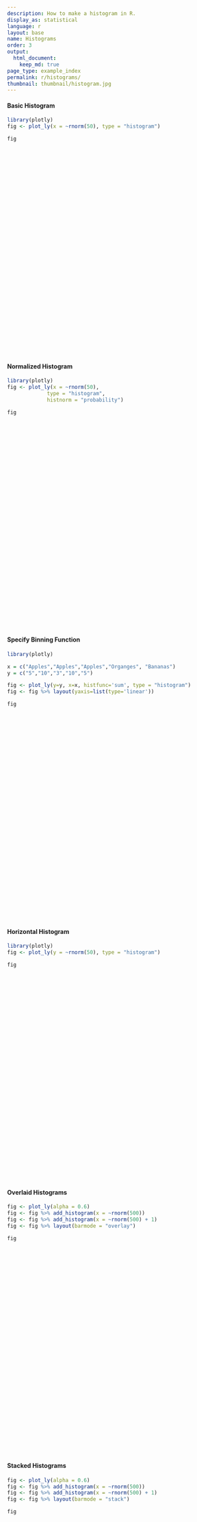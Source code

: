 ```yaml
---
description: How to make a histogram in R.
display_as: statistical
language: r
layout: base
name: Histograms
order: 3
output:
  html_document:
    keep_md: true
page_type: example_index
permalink: r/histograms/
thumbnail: thumbnail/histogram.jpg
---
```



#### Basic Histogram


```r
library(plotly)
fig <- plot_ly(x = ~rnorm(50), type = "histogram")

fig
```

<div id="htmlwidget-79b032a8c33391d3340b" style="width:672px;height:480px;" class="plotly html-widget"></div>
<script type="application/json" data-for="htmlwidget-79b032a8c33391d3340b">{"x":{"visdat":{"183bb00a3b":["function () ","plotlyVisDat"]},"cur_data":"183bb00a3b","attrs":{"183bb00a3b":{"x":{},"alpha_stroke":1,"sizes":[10,100],"spans":[1,20],"type":"histogram"}},"layout":{"margin":{"b":40,"l":60,"t":25,"r":10},"xaxis":{"domain":[0,1],"automargin":true,"title":"rnorm(50)"},"yaxis":{"domain":[0,1],"automargin":true},"hovermode":"closest","showlegend":false},"source":"A","config":{"modeBarButtonsToAdd":["hoverclosest","hovercompare"],"showSendToCloud":false},"data":[{"x":[-0.17231345498211,0.378035685090238,-1.70033040458075,0.0760443117515936,-0.185711609630547,1.47387661990683,0.880750345958811,-0.357684378285704,2.3589548288402,0.180172549267672,1.23839548931021,0.388915140222341,0.957988696547386,-0.565061720877228,1.5224612026466,-0.688975658630869,0.948604786447032,1.6998886213306,0.571467757010293,0.406152285733447,-0.632189157989443,1.04581521818432,1.13616844950309,0.43301874262067,0.166310490529378,-0.683920830331845,-0.393806291804673,0.026415637138586,0.429471172767651,0.16656084979013,-1.2227180285105,0.792505443094093,-1.5666886721902,1.06666324532811,0.705728740249425,-2.96732759216883,-1.01548873455091,-0.39127142681392,-0.858260998875426,0.188889978367584,0.120679725017503,0.194497983784238,0.800921074061935,-1.01906827284472,-0.909012316742134,-0.703476654917784,1.35076763341098,-1.03198291025376,1.45891847919159,-0.388080739273504],"type":"histogram","marker":{"color":"rgba(31,119,180,1)","line":{"color":"rgba(31,119,180,1)"}},"error_y":{"color":"rgba(31,119,180,1)"},"error_x":{"color":"rgba(31,119,180,1)"},"xaxis":"x","yaxis":"y","frame":null}],"highlight":{"on":"plotly_click","persistent":false,"dynamic":false,"selectize":false,"opacityDim":0.2,"selected":{"opacity":1},"debounce":0},"shinyEvents":["plotly_hover","plotly_click","plotly_selected","plotly_relayout","plotly_brushed","plotly_brushing","plotly_clickannotation","plotly_doubleclick","plotly_deselect","plotly_afterplot","plotly_sunburstclick"],"base_url":"https://plot.ly"},"evals":[],"jsHooks":[]}</script>

#### Normalized Histogram


```r
library(plotly)
fig <- plot_ly(x = ~rnorm(50),
             type = "histogram",
             histnorm = "probability")

fig
```

<div id="htmlwidget-3915f4365dc1c27c54fd" style="width:672px;height:480px;" class="plotly html-widget"></div>
<script type="application/json" data-for="htmlwidget-3915f4365dc1c27c54fd">{"x":{"visdat":{"183b5d15f8f2":["function () ","plotlyVisDat"]},"cur_data":"183b5d15f8f2","attrs":{"183b5d15f8f2":{"x":{},"histnorm":"probability","alpha_stroke":1,"sizes":[10,100],"spans":[1,20],"type":"histogram"}},"layout":{"margin":{"b":40,"l":60,"t":25,"r":10},"xaxis":{"domain":[0,1],"automargin":true,"title":"rnorm(50)"},"yaxis":{"domain":[0,1],"automargin":true},"hovermode":"closest","showlegend":false},"source":"A","config":{"modeBarButtonsToAdd":["hoverclosest","hovercompare"],"showSendToCloud":false},"data":[{"x":[0.320565427881523,-0.578512462344564,0.913292855904488,-0.764668100692375,0.327598000170966,1.14786826201152,-0.719298382559724,1.34286279802416,-1.33732575596327,0.196461578237202,-0.916612686583262,0.251258939820457,2.21804077459597,1.38885849807083,-1.51334627496463,1.02466845676067,-1.40200221667266,0.463349510677744,0.489233474544651,0.266497047777039,-0.617210713914785,1.03683442406394,-0.846531214315844,0.215666888444982,-0.496545242917175,-0.901203373872784,-2.5723102600871,-0.439269741023717,-1.25924663069139,1.96907645136768,-0.994902841718799,0.591803591861965,-0.516421799042335,-0.89173268867529,0.569855874411914,-1.68987296190679,0.306568051022008,0.537510413372356,-1.53668550874827,0.0472411491803376,-0.494068022897095,0.391139271695834,-1.2678351974707,1.31550534790723,-0.149677192079334,-0.0124023493300347,0.767769135579968,-0.786255343829794,-0.949998863757044,-0.288421087077042],"histnorm":"probability","type":"histogram","marker":{"color":"rgba(31,119,180,1)","line":{"color":"rgba(31,119,180,1)"}},"error_y":{"color":"rgba(31,119,180,1)"},"error_x":{"color":"rgba(31,119,180,1)"},"xaxis":"x","yaxis":"y","frame":null}],"highlight":{"on":"plotly_click","persistent":false,"dynamic":false,"selectize":false,"opacityDim":0.2,"selected":{"opacity":1},"debounce":0},"shinyEvents":["plotly_hover","plotly_click","plotly_selected","plotly_relayout","plotly_brushed","plotly_brushing","plotly_clickannotation","plotly_doubleclick","plotly_deselect","plotly_afterplot","plotly_sunburstclick"],"base_url":"https://plot.ly"},"evals":[],"jsHooks":[]}</script>

#### Specify Binning Function


```r
library(plotly)

x = c("Apples","Apples","Apples","Organges", "Bananas")
y = c("5","10","3","10","5")

fig <- plot_ly(y=y, x=x, histfunc='sum', type = "histogram")
fig <- fig %>% layout(yaxis=list(type='linear'))

fig
```

<div id="htmlwidget-e8ec035465aa1b385269" style="width:672px;height:480px;" class="plotly html-widget"></div>
<script type="application/json" data-for="htmlwidget-e8ec035465aa1b385269">{"x":{"visdat":{"183b1ba0a36e":["function () ","plotlyVisDat"]},"cur_data":"183b1ba0a36e","attrs":{"183b1ba0a36e":{"y":["5","10","3","10","5"],"x":["Apples","Apples","Apples","Organges","Bananas"],"histfunc":"sum","alpha_stroke":1,"sizes":[10,100],"spans":[1,20],"type":"histogram"}},"layout":{"margin":{"b":40,"l":60,"t":25,"r":10},"yaxis":{"domain":[0,1],"automargin":true,"type":"linear","title":[],"categoryorder":"array","categoryarray":["10","3","5"]},"xaxis":{"domain":[0,1],"automargin":true,"title":[],"type":"category","categoryorder":"array","categoryarray":["Apples","Bananas","Organges"]},"hovermode":"closest","showlegend":false},"source":"A","config":{"modeBarButtonsToAdd":["hoverclosest","hovercompare"],"showSendToCloud":false},"data":[{"y":["5","10","3","10","5"],"x":["Apples","Apples","Apples","Organges","Bananas"],"histfunc":"sum","type":"histogram","marker":{"color":"rgba(31,119,180,1)","line":{"color":"rgba(31,119,180,1)"}},"error_y":{"color":"rgba(31,119,180,1)"},"error_x":{"color":"rgba(31,119,180,1)"},"xaxis":"x","yaxis":"y","frame":null}],"highlight":{"on":"plotly_click","persistent":false,"dynamic":false,"selectize":false,"opacityDim":0.2,"selected":{"opacity":1},"debounce":0},"shinyEvents":["plotly_hover","plotly_click","plotly_selected","plotly_relayout","plotly_brushed","plotly_brushing","plotly_clickannotation","plotly_doubleclick","plotly_deselect","plotly_afterplot","plotly_sunburstclick"],"base_url":"https://plot.ly"},"evals":[],"jsHooks":[]}</script>

#### Horizontal Histogram


```r
library(plotly)
fig <- plot_ly(y = ~rnorm(50), type = "histogram")

fig
```

<div id="htmlwidget-318d10786545ad6a8a71" style="width:672px;height:480px;" class="plotly html-widget"></div>
<script type="application/json" data-for="htmlwidget-318d10786545ad6a8a71">{"x":{"visdat":{"183b1c0354ee":["function () ","plotlyVisDat"]},"cur_data":"183b1c0354ee","attrs":{"183b1c0354ee":{"y":{},"alpha_stroke":1,"sizes":[10,100],"spans":[1,20],"type":"histogram"}},"layout":{"margin":{"b":40,"l":60,"t":25,"r":10},"yaxis":{"domain":[0,1],"automargin":true,"title":"rnorm(50)"},"xaxis":{"domain":[0,1],"automargin":true},"hovermode":"closest","showlegend":false},"source":"A","config":{"modeBarButtonsToAdd":["hoverclosest","hovercompare"],"showSendToCloud":false},"data":[{"y":[-1.25802474755797,1.19083523690993,-0.702511052138098,0.580600680771267,2.1359367118616,-1.03142746421646,-1.09995258151589,-0.525883222654971,1.80815624674748,-0.0603208100895237,0.422217303854744,0.210421854908123,2.88688841867938,-0.984168372264051,2.93426359097695,0.00809139845196325,-1.19774274884529,0.707038515152394,1.39092602942743,0.0769237278587196,-2.39330630936387,1.58226168837035,-0.396752849244812,0.857917102963279,-1.20488800907096,1.02837142532775,-0.416690972767985,1.26882316016248,-1.37525844382046,1.81300766276732,-0.33411343228853,-2.20014111270619,0.0194236640692215,-0.0432668299192222,-0.789311040926226,-0.380955373132674,0.849310069343753,-1.12748595184708,0.283430799188768,-0.607726756744881,-0.621555872839679,1.9351226842688,-1.17867211135177,-0.02995381390745,1.15534796388782,-0.957150216333906,-0.0576590588647094,-0.975773337494257,-1.71765663259828,-0.901292555522962],"type":"histogram","orientation":"h","marker":{"color":"rgba(31,119,180,1)","line":{"color":"rgba(31,119,180,1)"}},"error_y":{"color":"rgba(31,119,180,1)"},"error_x":{"color":"rgba(31,119,180,1)"},"xaxis":"x","yaxis":"y","frame":null}],"highlight":{"on":"plotly_click","persistent":false,"dynamic":false,"selectize":false,"opacityDim":0.2,"selected":{"opacity":1},"debounce":0},"shinyEvents":["plotly_hover","plotly_click","plotly_selected","plotly_relayout","plotly_brushed","plotly_brushing","plotly_clickannotation","plotly_doubleclick","plotly_deselect","plotly_afterplot","plotly_sunburstclick"],"base_url":"https://plot.ly"},"evals":[],"jsHooks":[]}</script>

#### Overlaid Histograms


```r
fig <- plot_ly(alpha = 0.6)
fig <- fig %>% add_histogram(x = ~rnorm(500))
fig <- fig %>% add_histogram(x = ~rnorm(500) + 1)
fig <- fig %>% layout(barmode = "overlay")

fig
```

<div id="htmlwidget-280b31f57cc9d0fb7327" style="width:672px;height:480px;" class="plotly html-widget"></div>
<script type="application/json" data-for="htmlwidget-280b31f57cc9d0fb7327">{"x":{"visdat":{"183b6d07c904":["function () ","plotlyVisDat"]},"cur_data":"183b6d07c904","attrs":{"183b6d07c904":{"alpha":0.6,"alpha_stroke":1,"sizes":[10,100],"spans":[1,20],"x":{},"type":"histogram","inherit":true},"183b6d07c904.1":{"alpha":0.6,"alpha_stroke":1,"sizes":[10,100],"spans":[1,20],"x":{},"type":"histogram","inherit":true}},"layout":{"margin":{"b":40,"l":60,"t":25,"r":10},"barmode":"overlay","xaxis":{"domain":[0,1],"automargin":true,"title":"rnorm(500)"},"yaxis":{"domain":[0,1],"automargin":true},"hovermode":"closest","showlegend":true},"source":"A","config":{"modeBarButtonsToAdd":["hoverclosest","hovercompare"],"showSendToCloud":false},"data":[{"x":[0.283707861595717,0.286539244306694,-0.899937429400192,-1.47964648957337,-1.21985666668554,0.790340789805082,-0.666021083152402,0.983665291664831,0.768747986950914,-0.562780072719423,0.176634921447311,-0.578316719363315,0.903112375108461,-0.902206447041962,-0.533802975495354,0.306784032846551,-0.271150730091747,-1.30544298047685,-1.24311209664865,-0.313286644228877,0.283641692385214,0.525049351994089,-0.223269356170694,1.52458740387663,0.962580295605635,-1.7936064443069,0.747382518993807,-1.73017597962268,-0.256727819978935,-1.38575540921677,-0.2599336183965,0.61856039700585,1.92560154453209,0.590987751007001,-0.0540578099898607,-1.76682793118606,0.977398789131038,0.802128735639641,-0.639092169506436,1.80016736869647,-0.957011886495375,0.0525872932952751,-3.06589747562995,-0.533887563099974,0.255873180398973,0.270687868923459,-0.416978790925431,-0.0578189886947607,0.629906672916858,-0.74409865666134,1.24772922215239,-1.8773704710537,1.24856738366398,0.130231052041105,0.143974170750922,-1.50489200500174,-0.419173631425541,-0.803101450067624,0.855773271274368,0.195557495197263,-0.718803139649422,1.02386884266595,0.450237871280383,-2.06469877404107,-0.380565326339418,1.22008361136335,-0.803936830940634,-0.762407688657951,1.3576715490339,0.0893730460453573,-0.19198011337322,0.155533388340304,-1.38622882930836,0.0167301073748497,-0.649887349358745,-0.431274733538475,-1.26491067949892,0.926656617943519,0.985463243707397,-0.815560709234045,1.26022157329302,-0.765504278548746,1.43823317565407,1.636497320286,0.686908762959229,-0.308357661680329,-2.73334250797603,0.97532366176509,1.57131784484169,0.287555691526599,-0.454997108193623,-0.9490399477806,-0.832748732198683,0.77857410958914,0.876469886057424,-0.98366370743951,1.21176739206844,0.807462983421259,0.314887173392168,-1.64256346243,1.99663385195251,2.62250166764223,-0.850811465240853,0.967478528133159,0.786644926974935,0.0479137015174291,-0.448908777944377,-1.56578310981074,0.110199129762692,-1.2983630666127,0.538083496502055,-0.717154133870323,1.39690533889589,-1.15435423395056,-1.25218349253447,0.0389367091186935,-1.42532740358627,-1.16159662709657,0.654110228934342,-1.14440384180037,0.897337882780998,-1.71304506047291,0.411077537225815,0.149690859344018,0.392206514741574,1.44022544512399,1.10266928985816,-0.423082437975754,0.391265996743064,-1.22042406640484,-1.93555305769857,-1.32491427963888,-2.02240651097033,0.500061266986948,0.457198172800696,-1.01110371791927,-0.744619764146406,0.171136073292744,-0.585546649262409,-0.470255503882553,0.191354576614643,-0.946155336849986,1.05770092573093,2.10518277344789,-1.31675344997666,0.442830855052769,1.11632477139431,0.531500480125505,0.716686953357375,-0.413497693746002,2.05481580987346,1.24187692524792,-0.406879826990116,1.52370450927111,0.361061056795589,-0.384013013645826,1.35424295080372,-0.174854237771163,-0.33951280763456,-0.174307024288489,-0.518473689654219,-0.380541977508845,0.844091868876313,-0.45436507057116,-0.463539176376461,-0.521209619191419,-1.2647614224262,-1.33996213336743,0.415490005249943,-0.199859561560651,0.484926161534168,-1.9930785461197,0.332028255091482,-1.63065118528236,-0.138164206229803,1.23032774938936,-0.979465955655203,-0.0302746768202155,-0.947414265304938,-0.401165302105429,1.04791301398466,-1.6256785483398,0.33607765001771,-1.05931748923971,-1.33760845681827,0.290337219149332,0.157832491421137,0.41380074868251,-0.26060148093725,0.100466737588059,-0.737667779783073,-0.921347265864744,1.26163140430371,-0.321813731743927,-0.166791097025926,-1.20686536995979,-0.325944329910283,-1.37056994056582,-0.918572411582307,-1.2576760745721,1.53025195914427,1.75393701164315,0.966717980674158,-0.377082754491214,1.33269776639843,-1.287588701002,-0.43831560057719,0.380442014990215,-0.514085377098598,0.273864485566446,-0.739766693197455,1.17443586959287,-1.67544432016441,0.516720871076794,0.845695915680266,0.157043954796813,0.985046757489494,0.0725086503867318,-0.311440533488497,-2.00299308607858,1.77851888670502,-0.948104077796763,0.302687139329398,-0.340760557883927,1.15538224370035,1.12549852379755,-1.75480806353265,-0.461845147296286,-0.294750515613346,-0.239670612786316,-0.439681162835735,1.24386458773378,-0.469954747786279,0.147340422851943,0.266122839022821,-0.346882744500163,-0.289466945045482,0.81093669739297,-0.00243774129674436,0.166806551299679,-0.514111531313956,-0.544906533640745,0.144647220649308,-1.2451228318671,0.0951668059312925,-0.553388682513238,-1.43379108449353,-0.234273334662542,-0.574505319202716,-1.03042489645578,-0.498035874666393,-0.113703920091718,1.19296848637688,0.676894090533157,1.9148408721215,0.506193766557486,-0.946568994419798,-0.5970112831238,1.01096369284057,-0.0874927160887668,0.105650604466185,-0.376334057290081,-0.180509910624819,1.80204691532604,-1.57752893206034,0.304919495703893,-0.201969695851793,1.68711052349749,-1.13627890051367,-1.21560955413979,0.106443451139691,1.89059596100934,0.559324919668417,0.734235773521113,2.30705046102786,0.346082237041757,0.0750573276378029,-0.434065519860037,0.278456939988606,0.962587287128093,-1.56224481168132,0.18187955522485,-1.46306843464103,-0.81666159036681,-0.530953613164712,-2.56980034888775,-0.703030089848376,-1.11197152838711,-0.131099328871614,-0.238841650734427,0.194723158017774,1.26894256693847,1.4429231177897,1.4957375908004,-0.137513194102507,0.0988469702783785,-0.566370926816166,0.630462329277725,0.45771873377415,0.364814891519373,-0.407981786155745,-1.15801212395307,-0.418457267519558,-0.943590597538094,1.14942607948453,0.129370278782964,-0.221337260045056,-0.410491252395254,-0.889911587355024,-0.202604449732661,-0.719454427473105,-0.757625418099482,1.52121026928635,-0.827413042599328,0.518677085821409,-0.00645349109870417,-0.902219434436939,0.340559953631847,-0.799468430504488,-0.876092136430463,-2.13701390601623,-1.04438692138796,0.629256902695017,0.250660248883332,0.476556488768459,-1.83018196883512,0.09827519997962,1.1360445655624,-0.200025741006649,1.02207228910739,0.00604208000575826,-0.790706834028338,0.613283979327227,-2.62943964485238,0.507955923466462,0.182932486978706,-1.48822775125744,-0.142636598668673,-0.931721105769587,1.63733351915281,0.172136142924571,0.1027045934112,1.17861193180844,-1.38791188739491,-0.666831275729883,-0.157773123232237,0.0521649430187301,-1.1793347428641,1.92790484654622,-1.20519828745096,0.50806505836594,0.265920907401366,-0.733767629831244,-1.34796403622098,0.960321950388287,-0.361435142211641,-0.0414730238867557,-0.251643872793455,2.23970120368776,0.220954058104111,-0.0961569843683448,1.14577240400015,1.70784018942696,-0.035185525554785,-0.0779890517603053,-0.260577986448723,-0.963679286156124,-0.444363028572053,0.572185172427532,0.0123274962010407,0.025927986722877,0.821163156126643,0.213681303550543,-0.394020282647491,-0.339261440820229,-0.475705445895795,1.11513149830002,0.470082109458189,0.310638115920406,-1.80209479833335,-1.51871367923952,-1.18069551045832,-0.470990844397005,0.0485137130067137,0.702253071383443,0.664580541771696,0.321274214523474,0.430512129784121,0.699179439773081,-1.36915794027927,-0.194152641007049,-0.505859202687266,-1.02008904339219,0.665086553862573,0.928086256089501,1.24548709260707,-0.197436891060989,1.37821280658296,1.83382027101332,-0.795275239657542,-1.2633111490012,0.575606021437365,1.11888053180264,-0.263319133088778,-0.296155149662482,-0.469049228962807,-0.363347393122501,-1.7307300857856,-0.223146409792838,0.345278924466923,-1.67100203035741,0.83806130156645,-0.800297242100401,0.339849836751638,2.12637589754516,-3.26918827304343,1.08063654989284,0.861420684951701,-0.434501598456801,-0.241397909476643,0.0923293773023417,0.154157999088763,-0.0534627523434107,0.503321483891936,0.748641025915587,-0.225890783297116,0.741857148372962,-0.135936344692679,-1.44808370336286,-0.665879083422977,-0.667316966802029,-0.151327701418481,0.210807992292666,-0.189819471623783,-0.103940826589266,-0.519688484187461,-0.880946309026296,-2.5919231301717,2.53942307693805,-0.972603937420208,-1.86340597860847,0.326557062723417,1.61731760771033,-1.81029068150338,-1.97374556996443,1.09853292101804,-0.935438426998135,1.03207362943473,0.757752781327362,-0.659274301507491,-1.10308966791843,-1.18836079126254,-0.875163824708336,-0.763437733268793,0.523096942996523,0.753104385473335,2.01941839629117,-0.668247967719492,-1.96834068903051,0.469003411562919,-1.41670170636912,0.415389030120655,-1.07630381490008,-0.845258410926184,0.449919118757166,1.47657684236907,-0.162441506778724,-0.470257953972681,1.0648988957064,1.70913328040651,-1.31725166880686,0.604423233500218,-1.3269419444817,0.0327006883885895,-2.80339661499105,0.910228633400358,0.187371305196583,0.321840349682803,-0.0386884912825419,-1.32416747429206,-1.1224410651632,-2.20489511635562,-0.337855448837533,1.00812242400924,-0.664824474503069,-0.977142427905848,-0.770649557093383,-0.858173416532765,0.0657866058608896,-0.0788395595971741,0.306526298744414,1.05521197833095,-0.212175659754856,-1.39311081023456,-0.750536852078517,0.236961329972353,1.31505683244447,-0.6286806094418,-1.03322218994394,0.401439470526945],"type":"histogram","marker":{"color":"rgba(31,119,180,0.6)","line":{"color":"rgba(31,119,180,1)"}},"error_y":{"color":"rgba(31,119,180,0.6)"},"error_x":{"color":"rgba(31,119,180,0.6)"},"xaxis":"x","yaxis":"y","frame":null},{"x":[0.634625137286102,0.707078626926493,0.779100954005288,0.935847665763665,0.980169155580333,-0.372297487390898,0.529442002464799,0.737473629829487,-0.553731316229441,0.370111975586414,2.47246185889072,0.942793447508794,0.232670490211134,0.90854994486334,1.22318275243563,1.95892176718468,0.327684249885895,0.727213420055546,-1.02000595551988,0.253840505293157,-0.888734822307485,0.822927833659302,1.04416374895378,1.56015907332634,-1.2159570407042,1.77984724740269,-0.377522109755461,0.041227501942964,1.03849586879197,1.53680947071588,0.341875353888236,0.529206009761731,0.338619636218789,2.69939580454984,1.77238576705795,2.34373031402404,2.11202370492847,3.19569790966425,1.79331728294502,1.19623501283121,0.399195053906256,1.15225784203068,-0.0358767579827808,1.47187295884773,-0.353993246775289,1.72906306872974,1.0914480677239,1.5477340583976,1.98561475822663,0.438540262541084,0.745262363422419,1.69438813188984,0.557058389736226,-1.97259797605582,2.89338369954005,2.85781155356069,0.944919801783809,-0.596714608731204,1.27714349088999,0.38059920049981,2.49859883420838,-0.35155653421517,2.84598314031835,-1.08976064171482,-0.713762255773094,-0.121638290794297,3.17144540978256,-0.423792298880237,2.05190722715644,1.2640830194351,1.76278271314601,-1.61113061320832,1.41992817259468,1.06444185991316,-0.351249569890562,1.09845036015863,1.43083075325822,0.851441136252705,0.22002250125424,-0.0139815469786395,0.563898837179474,-0.354854739280423,0.6906511679771,-0.393771958982501,0.123181708030433,0.954119908662313,0.388013130547025,1.2580752103021,-0.54112339413739,2.42339961389116,0.176374554235217,-0.491499384331361,1.24580943559251,0.913703325854908,2.10628184840087,2.09866478345701,0.215920315246933,1.620100123477,-0.140554960169797,0.602513423159633,-0.781843463543862,0.0839666519309464,2.144987842483,0.058703943870282,0.778382484939238,-2.07076859440067,0.755254031701664,0.136726731794904,0.464178279584158,0.23068736081259,0.780245680804637,-0.0864872482022443,0.685384695003902,1.78610724198804,0.654053262074831,0.841980431594187,1.03649289804752,0.395100161523434,1.13283738763291,0.799331757424522,0.587828293532271,0.670980358216836,1.17633428547998,-0.326670456688319,-0.0548414874714578,-0.682858699685151,0.424104742140812,0.22300672396774,-0.176560060454616,2.24979964746783,-0.368277279424562,1.18833429189526,0.925949605354645,2.75844782830695,1.04779269377396,1.4696617941795,0.511676656089725,1.64349117860652,1.93144817341846,0.371500562901797,-1.22838338977065,1.34582378955931,2.64551993907448,2.43279035428943,-0.221842557450329,0.86878129605069,1.73291605638502,-0.215734712065734,0.930609466907404,1.13806609018316,1.87883579667123,4.10945291698855,0.897259814716871,0.839660914035542,0.556197849489272,1.8765377899295,2.95848098251045,-0.0467595004535608,1.55564968293353,0.270919684727473,-0.142873932221122,-0.280995879521829,-0.878449517650943,1.55321282272665,2.02502688458298,3.56940979545427,2.58558445102209,0.920247606072942,2.58433797263066,0.938862674841729,1.86253148996167,1.02097432469565,1.18952889059,2.30588722426465,1.01649732582653,2.5060936546318,1.1657881328136,1.36174269935843,0.863294223706563,1.74675230371252,0.252121705884507,2.02692357710474,1.0673054731026,1.77602905540135,0.585820204177179,1.10606445035277,1.91911148586281,0.837456549088756,1.34550474045731,1.53265887547455,1.42189334189748,1.5193149786382,1.13731078693044,1.12919344562077,1.70769276492587,1.32248466369627,0.700701010839452,0.856264702566452,1.41878096851615,2.63679889996626,1.90137846870928,1.06893293988974,2.38495019786504,1.36777868220744,-0.152622346903795,1.56532046285905,2.87535217139884,-0.421264568094011,1.06576848600778,2.21312473209646,1.74739203041671,0.757245926285275,-0.000935739663998625,1.39427969143508,0.906836426087437,2.12841930212037,2.40151301601229,-0.119670684988902,1.85183744125697,1.75476243342112,1.02809790375147,1.87195338656731,2.38889410240279,1.34841226029566,0.218276905783687,0.494044341770812,1.08296862685891,1.06786757451383,-0.491749728840436,0.889776619380198,0.0239250323336211,-0.547521067222571,2.37216004132473,1.1717720032959,0.132862949745147,1.20125242605478,1.29897582005222,0.231444196558469,2.43587016654824,1.15762322759407,0.904833008352429,-0.0946056758681271,0.583909103514474,-0.290612081884734,2.48888659056669,0.891790193109996,0.451945256365663,0.290258444582312,0.732880245449846,-0.170038373682886,1.75591906951333,1.10924879502729,1.43436951027859,1.40485909061245,1.24343009835916,0.780251013796709,0.0985267430482959,-0.606774626410199,3.35472699771626,0.192533799756282,1.06946140734269,0.0146836092966548,2.68168115037118,0.790427777500907,1.08435256350292,2.69442949470009,1.86646394645158,1.55760965789864,0.721847402291764,1.59607535492176,0.729745110522293,-1.44792898967194,1.05491651754731,-0.96168273174484,-1.37472305059599,0.366343198077315,-0.130438595784105,1.79503541173365,1.41192279220436,0.0658831380471224,0.788175177490053,0.476532083394223,2.10694645911123,1.28410849868776,1.06508736358607,2.76961752661214,1.38333101737393,1.58595632265948,-1.49610096046148,0.806714329883178,2.21672804661809,-0.0168080527746635,0.734423444992758,1.19355101168874,0.689396016903335,-0.0591566992653303,1.72251071810658,0.00977847140655641,0.778302069637401,4.81566619247544,2.1776898524186,1.71351360238225,2.02448204213549,1.57427699322161,2.059534821482,-0.440811775054602,1.43901872631155,-0.208760481487535,0.910426291213726,1.54503465976529,0.711667174250225,1.4717160771665,-0.133146062645998,0.315887790051363,0.786012271622105,2.0660861593065,-2.07796894139649,0.212508065476367,2.16517676089759,0.987411230421045,2.12797228666439,-0.154445116228089,0.716572162179851,2.3147389888384,3.33693210490907,1.79922614338353,0.721545796261031,0.849929146896111,0.884107015266773,0.558245302266672,1.39655717089428,0.752450433797566,1.50319735321805,-0.20888075315873,1.40671850657058,1.25127771133908,1.27340888633087,0.312911351548894,2.55309196516018,1.53912764037749,-0.116991250344824,0.504507151444017,1.81236890050235,0.423070908229155,-0.488500564157341,0.874759585119554,1.05841497863871,0.300376657601857,0.898837657888828,2.79168412415975,1.74754559290441,1.11303614898377,1.23878235971695,0.087464396694549,0.771302295672383,1.39514661094289,0.299241489005951,1.63635548038277,1.0488278676617,-1.28561174722228,0.143286599331683,0.961012616661215,2.65538170894673,1.77375354709113,0.684249190827171,-1.18407685876788,0.600244168750205,0.666887461189922,2.91074644605958,1.28717702031348,0.650047524339626,0.346471782217647,1.80876630769785,0.955519750599187,1.40439044385725,-0.346621549433854,1.34688142571971,1.88102541132138,0.143472413265573,-0.193469051385736,0.436110257206141,1.47675586692713,3.17412270173576,0.264279335061295,1.52564832763331,2.03012386467291,0.222090110927161,-1.03189326213955,-0.355633156054349,1.79299312253706,2.46956312638576,-0.96684130103442,-0.190017641733914,1.22876235066108,0.883511494161911,0.167607895679278,0.421518925645313,1.32821304034104,1.0255197819594,-0.466797518686372,2.32977636152576,1.22507392416982,1.29289031850004,1.84347803339296,1.47717638043531,-0.645662621979544,1.55105213761756,1.80370977821931,0.0840681206942763,2.15055001893427,1.8831004166956,-0.056760611140426,2.09009231637367,1.25855199724988,3.22701653918988,2.4347182325044,1.44270732959078,0.881658301358029,0.0671586444116518,1.93573738854686,0.647253488561816,-0.209254406977426,2.04464072506669,-0.88251166597256,2.28554874531161,-1.03834202137121,1.49307897086285,1.52202701500502,1.32424566850624,0.225603588981795,0.379226602386333,-0.0491584946129053,0.349713241795456,1.55737336379798,0.224708767547305,0.771230432704937,0.822379161595134,1.21319453714272,1.19854366590588,1.21365626164165,1.44063365377644,0.867433495318209,1.4791777559257,-0.124786898673861,2.25017963178378,-1.08140840012266,0.691345708960841,-0.145503455644641,-0.0508035585036242,1.00489297809522,0.674862478891895,-0.0773256461691847,2.07230397101749,0.116951104625355,0.514965556134194,1.15664490686428,1.46109324580908,0.695290173207546,0.114740858588703,1.02330303659942,0.457550556672209,2.60383840378068,2.99969378399595,0.247853530499794,0.493154282429939,1.57248355969033,0.882294742179656,-0.867265692187483,2.48215163240166,-0.0308217504415926,2.14517756689153,2.65195391761712,2.19380266951005,1.49780898063434,-0.853127947800973,-0.220872462664566,0.601648136626965,2.8776052161528,1.92200620534363,0.603948277227238,1.58638713422807,2.05417720364333,2.7176757594497,1.0615774248115,1.81130365967764,0.594394897895256,-0.999181462750163,-0.529299976613158,1.06650740900776,-0.429540182335703,-0.216494798040466,1.75626042221964,0.397295478255232,0.928148658448413,-0.290346258180737,1.57767384917978,0.374365030055573,-1.40189500995113,-0.73181824098286,1.56014960775325],"type":"histogram","marker":{"color":"rgba(255,127,14,0.6)","line":{"color":"rgba(255,127,14,1)"}},"error_y":{"color":"rgba(255,127,14,0.6)"},"error_x":{"color":"rgba(255,127,14,0.6)"},"xaxis":"x","yaxis":"y","frame":null}],"highlight":{"on":"plotly_click","persistent":false,"dynamic":false,"selectize":false,"opacityDim":0.2,"selected":{"opacity":1},"debounce":0},"shinyEvents":["plotly_hover","plotly_click","plotly_selected","plotly_relayout","plotly_brushed","plotly_brushing","plotly_clickannotation","plotly_doubleclick","plotly_deselect","plotly_afterplot","plotly_sunburstclick"],"base_url":"https://plot.ly"},"evals":[],"jsHooks":[]}</script>

#### Stacked Histograms


```r
fig <- plot_ly(alpha = 0.6)
fig <- fig %>% add_histogram(x = ~rnorm(500))
fig <- fig %>% add_histogram(x = ~rnorm(500) + 1)
fig <- fig %>% layout(barmode = "stack")

fig
```

<div id="htmlwidget-81b62a6ecbbae6d73dd3" style="width:672px;height:480px;" class="plotly html-widget"></div>
<script type="application/json" data-for="htmlwidget-81b62a6ecbbae6d73dd3">{"x":{"visdat":{"183b2a6bc4a":["function () ","plotlyVisDat"]},"cur_data":"183b2a6bc4a","attrs":{"183b2a6bc4a":{"alpha":0.6,"alpha_stroke":1,"sizes":[10,100],"spans":[1,20],"x":{},"type":"histogram","inherit":true},"183b2a6bc4a.1":{"alpha":0.6,"alpha_stroke":1,"sizes":[10,100],"spans":[1,20],"x":{},"type":"histogram","inherit":true}},"layout":{"margin":{"b":40,"l":60,"t":25,"r":10},"barmode":"stack","xaxis":{"domain":[0,1],"automargin":true,"title":"rnorm(500)"},"yaxis":{"domain":[0,1],"automargin":true},"hovermode":"closest","showlegend":true},"source":"A","config":{"modeBarButtonsToAdd":["hoverclosest","hovercompare"],"showSendToCloud":false},"data":[{"x":[2.38521524229314,-0.706651247775874,-1.24016597968938,1.63374566602662,0.579147844447856,0.305869163367829,-1.57180466295758,0.388981203511351,-0.436965057549957,-0.42292971800631,0.0531981859397617,0.674941494382123,-0.935481457099141,2.61803875889724,0.449874658067005,0.195133141733855,-0.247189537063312,-1.13733609756571,-0.312148723088329,1.14009447806453,0.088525596689757,0.0968737249839645,-0.897939587320654,0.223008154437411,1.23225733044223,1.31831702510094,-0.409136571363234,-0.340177785856398,0.500352946510911,1.19313306882443,-0.165875138946237,-1.57506242175277,-1.7371526214219,-0.227105976075283,-0.285400004435864,2.05236348211773,-1.10891188414151,0.200952838307707,-1.45479033394588,0.423408289782856,-0.469032974036029,-0.48366551664073,1.52370572182467,0.422085583721702,0.261043147993623,-0.37181565173487,1.14897088147213,0.678450204555049,-1.27916720174757,-0.806070057200018,-1.8051299026688,1.28037693915047,-0.400053261717886,-0.259503872454843,-0.0371958763298079,-1.47514226954498,-0.596884381406699,-2.18916582764654,0.130466884921436,1.29127680309483,-0.236977183939625,1.68271058241201,0.18633677055474,2.09330505419309,0.160542793438576,0.0287317977090321,1.05703704134841,-2.01352773188031,2.22155114659874,-1.18279632527691,-0.836963357222571,0.598732102851682,0.669096555610737,-0.881648948580002,-0.561074561019205,1.03136661342567,0.642794502666302,0.360121085869377,0.513134729075512,-0.972788446545734,0.740486226078252,0.157687925924821,-0.14230130017287,0.808330518549394,-0.331059587922491,-0.455276229803898,0.488667712559493,0.160777175717077,0.0777905723616364,0.700875974059235,-0.977959010000211,-1.85898179703903,-0.70417071766726,-0.896559419334684,-1.15157371466722,-1.31607109862616,2.52740145730993,-0.412809443465263,1.55692024591455,-0.441308449826553,-0.179080783103383,-0.775784162956392,-0.892964860096682,0.714009144843559,-1.7878740993198,1.0410310640033,0.5966661876031,-2.15366847187004,-0.183732998690997,-0.959979167116207,-0.9050052716815,-1.51311340211398,-0.491287235317444,1.70705074139616,-0.283605198135556,-0.262870294426361,0.799792454725071,1.8489925695551,-0.0541432495936773,0.0109720907385273,-3.19967185102002,-1.57420771720755,-0.974609600068825,-0.189457705222906,0.794955421111242,0.815972419729538,-0.91499917319199,0.785586517335215,-1.10103098473609,-0.40743739269144,0.591617860373483,-0.379913660134457,1.39872927606778,1.37070366907092,-1.44731793394919,1.72951361174789,1.61790304455565,-0.186059855762132,1.11138528160135,0.0579534632744403,-0.0767835320961116,-1.3006338336474,0.506252709850922,2.02857121257965,0.892853450653763,-0.418454958596212,-0.0476877037968193,-1.86624064732751,2.19927698465634,-0.188566584917221,-0.859005191810696,-1.0569400479384,-1.4411203498496,0.310394899974132,1.80064475178627,-1.96629725655172,0.504185089938475,0.246127823235381,-0.766525957377707,0.382111726135086,-0.00612183598556036,-0.466734739188475,-2.23217416640671,-0.246729911200381,1.68433411246163,-0.0376806399256026,-1.4489227139431,-0.507200010054512,1.95224113968159,-1.058781802256,-0.348986341533303,-0.0836267388940259,-0.617952880824344,0.657241146912683,-0.320522324812905,-0.0965194279579134,0.101034736663702,1.01508989075488,-0.130658394498519,-1.97973709256052,-0.475763082331057,-0.472698814680865,1.05657153383181,0.438413199571066,1.60326130607315,0.834775760271515,-0.0261473524470567,1.37742528374765,1.87463002159366,0.618576080528379,-1.65229178482441,0.732857384151049,1.28744421383317,1.19279499044922,-0.871970345218654,-1.09274781398234,-0.0263344738674768,1.71319277777645,1.21240756180904,-1.43723580745769,-0.522573694813021,-0.48601365618962,1.10777909490339,0.264750324819517,-1.48857014857114,0.20754041610702,0.199952040725787,-0.833813217701861,-0.473235185114895,0.711031905435272,0.119952068723095,0.24972518649397,-0.122904345101365,-0.374691443826883,-1.00396901936876,0.159051450845849,-1.13856019955901,-0.803960748211117,-0.709846708657185,-0.67265894947621,-0.826567867319936,-2.01917813613912,0.996892988404462,0.472124626282499,-0.0674024562510783,1.4889572765509,-1.13759410434516,-0.00482937456902067,-0.259226857244896,-0.676747734301739,0.995531583369418,0.294439142080919,0.32572820933734,1.20555882857308,0.616469796728781,-0.18401547402744,1.11982703982482,-0.441856811580305,0.570054449898255,-1.11986412247558,-1.20274046126973,-0.17495308510783,0.523436052437267,0.0368630310659709,-1.20384176811859,1.2922669618701,0.0122751478640056,0.396990282509776,-0.551194437749283,-0.429034955237874,-0.687450530032156,0.41847057882652,0.386393867592897,-0.934809926149495,-0.43337174713059,1.27425969541068,0.684016634473162,-0.0949909298024654,0.394783607994996,0.688353423751405,1.03614152553867,-0.464276841886675,1.68176530858837,-0.993290060141248,0.35972885963325,0.0884659454844511,0.415734036561959,1.01305896508217,0.718798298578984,-0.455950239586811,1.03188767592864,-0.319860158286303,0.736709214203048,-1.24472203694445,-0.715406014486325,-0.0462686133286959,0.719138806243072,-1.34436623952498,0.0996106247006284,-0.958083792242511,0.905121916911621,0.456082938851138,0.421905654307956,0.174964836754125,0.289077570123202,-0.84655314150916,-0.597661554730217,-0.350639044990083,0.246179262777772,-1.05660587843572,0.815674702809311,-0.126265401724636,0.444387701483569,-2.53813200168743,1.52611370022702,1.23457448240564,-0.18281144131899,-0.260842341556362,4.04314578658202,-0.629270360233826,0.722671976232084,0.768012527268675,-0.387529722178338,1.88246909088185,0.336425189130792,0.262940229681157,1.76328048643488,-0.174560877441159,-0.882795526502404,-0.269988641090293,1.97794577649447,0.180219291162367,0.662311481450313,-0.570224755084831,1.98376607664541,0.460816958184588,0.869026040185116,-0.616473286845414,0.0130472079910849,1.38869620899234,-1.40162288286756,1.21486693870795,-1.27449806630994,0.299819035250663,-0.918931303091564,-0.314571085244894,-0.487073139451285,1.54879765696133,-0.522351625381102,0.376840691830731,0.303197251715336,-0.884688282257766,0.0116412362149472,-0.529892759806832,0.118340525622515,-0.470196099844957,0.737878855818545,0.988018611524661,0.0335669346060746,0.760639951494907,0.575895185281805,-1.66737922435876,0.206596142403179,-0.864963310418136,-1.17193287780895,0.923843327451182,0.52666546373839,2.40329765508946,1.15712517280818,0.231056445177812,0.671977868204026,-0.33089683729302,-0.0949176225119497,-0.436038691181828,-0.911558029494431,-1.22196094799657,0.181444501112147,1.87843187660186,-0.886793485267996,-0.52609090622718,0.0630183887701312,1.40877257068278,-0.962635828114534,-0.155466604989874,-1.10655138775858,-1.41866102897961,1.20227403795155,-0.298859737848558,-0.00389703325576791,0.569890641059149,0.673913430335383,0.315099328349917,-0.482541836922474,-0.0708104689595605,-1.2415366204487,1.58059166310006,-0.722761195709115,-1.15428243897003,0.943476307038354,1.67448966966514,1.15543168355923,-0.397402188567022,1.46285294397115,0.10641025589962,0.903850681808872,0.823549421584314,-1.10791681474941,-0.786243986638822,0.327363629214245,-0.0225962167333968,0.123959691680651,0.0319652377234595,-0.255723746954324,-0.534105628092562,-0.207520713263489,1.39995566361577,2.58729687834656,-0.553322086035044,0.394171000096573,1.24226549548936,-0.20223564823768,-0.904869918562714,0.252755721568835,-0.0605049318736544,0.346495299894077,0.0158838549572464,0.101960696652828,-0.381226239216764,1.55526389727293,-1.15531585555721,-0.440988483904258,0.8696965456922,1.17934978992553,0.153951869940848,-0.65368226190168,-0.379598610826707,-0.696702197821586,-0.466894052693907,0.0659615456347641,0.0494783763265281,0.541848605716739,1.08479749160068,-1.28909441383573,-1.01597789220766,0.0772093651078107,0.848928479141171,-0.308498955392858,-0.477655979011591,1.46213677704421,1.46672045714986,1.38806147261959,-0.301778107337648,0.188151021378612,-0.17838441401481,0.946048235350483,-0.543007307423968,1.41272605009117,0.274424347423934,-0.556581008988165,0.109697538495135,0.812377902597864,0.981149540074829,0.181631865437615,0.0494569172627974,-1.27541617102606,0.254745950743744,1.14571638027447,0.22532800197248,-0.0228082831751612,-1.32860567066683,1.05429940766291,-0.200679543118819,-1.40461685499029,0.781801537291251,0.763320359757732,0.387913298503757,-2.20236525389646,1.32909587745813,-0.379256489817936,0.506979313981548,-0.83686820422555,-1.01653109537253,-0.909411933602484,-2.5281749112122,-1.19771210386685,-1.55242372900529,0.405583525070126,-1.59302314482407,0.584964926285233,-1.65009407170995,0.0460329884767394,-1.14938521103789,-1.99820847679818,-0.339756602451574,-0.908063259654959,1.57077453256457,-4.19714957473926,0.431806575665204,0.447413682065915,-0.528944291956113,2.03000913914384,0.588072154286314,0.934924862675427,-0.830931385177329,-1.42446150972487,1.2168108998935,-0.0622049129809117,-0.173356956044043,0.0155032233957393,-0.841925271964167,-1.12968021731298,-1.83589101552288,-1.93284526341001,-0.282909485420347,0.516973638651649,-1.79392053011943,1.32067268482279,-1.63608791797542,-0.166789728097219,0.696344784887389],"type":"histogram","marker":{"color":"rgba(31,119,180,0.6)","line":{"color":"rgba(31,119,180,1)"}},"error_y":{"color":"rgba(31,119,180,0.6)"},"error_x":{"color":"rgba(31,119,180,0.6)"},"xaxis":"x","yaxis":"y","frame":null},{"x":[0.640272019157072,-0.228895312130125,0.463017881629502,0.172873572817425,1.41604959637959,1.26107058102839,1.25687973221678,1.48856848936863,1.49512840131339,1.63126608553586,1.18008849722079,0.788570401387509,0.316959331201516,2.88035934288018,1.92134286907583,2.15181190382276,0.962543809805402,0.681597689212498,0.804617132216709,0.68470290823626,-0.247958708938411,1.77181872128617,-0.155079916221983,1.82152525314792,4.06009609676883,-0.209729952902729,3.28554288101195,0.761846797306872,0.100537999489063,2.10558697506423,0.662867749680562,0.974942167244993,-1.03956541528917,1.56351432169945,0.0956679226272504,2.62470455234536,0.817463262161766,-0.573244330579096,1.05487758075944,1.09992176574253,0.914332731570261,0.303916692957315,0.799828219764707,2.18726683462065,1.48547542307063,2.20829588340866,-0.191608585061606,1.57074523205438,0.803610821408442,0.546905812792685,-0.575618251582832,-0.573662881043109,0.521837510637441,2.25109798282604,1.45972402539554,0.610955529278291,2.95007104189026,0.61794154971629,0.813161712680605,0.555522646246391,0.410517875356596,0.14794641534347,1.03137249330787,-0.448575494508648,1.14635635605537,2.48618927029514,0.614073928512937,0.882700103973163,0.805328151820178,3.09249387177242,0.22157485845439,1.23526653135744,1.28066206738885,-0.708955413690868,3.64264114510234,1.86397949512101,0.84583923740982,0.479647821944815,-0.654131487203216,1.75084441048068,1.95290026997246,0.40300412823653,1.71779772624553,1.21257487941134,0.0625305330710002,1.04984527863864,0.0769603817910197,1.33293470855478,0.97046240938843,1.20929041395313,1.24096362514527,-0.490498216842163,-0.661833311304509,1.95535832275053,2.28627371182334,0.250189576052619,1.05047582040481,2.623575415173,1.45112641816887,1.07882138634918,1.51988740322547,-0.137951046826434,0.417117990124259,1.17973431096248,0.742539129818808,0.58967748498092,2.34862293525193,2.50571323951822,0.841374683133672,1.13898638822862,0.899480441017458,1.70409278222531,-0.356284582534597,-0.533050800565215,0.643320155385497,3.0266303419018,0.070825182373651,0.864371685265887,2.48580997036127,-0.944122265033733,1.43799341922607,1.98671822415887,1.75789460929776,0.289284548568859,0.928086535178215,1.98570272318704,0.69325770229146,0.0010210752810671,1.33110368262285,0.0929140926463826,0.121117557765039,1.01568127636908,1.90162682846017,-0.0290525283559213,0.065975811584563,1.23184828548481,0.250252415430257,0.618115126781774,1.87502164096747,-0.399307689229516,2.0515887834344,1.38027169792115,0.182862790768434,-0.440882282342228,1.833090213241,0.602391571145064,1.91693083144858,2.62412886695399,0.0607916493840431,-0.00120405465225604,0.450610626084811,1.70067912001712,0.181354811943878,1.01128027231007,1.44726579011999,1.32560632356198,0.320662829291073,-0.0252787212444461,-0.392765917539697,2.44405336643656,2.89219691835758,1.68486791700897,-1.51723058807,1.21166981880032,1.54443007709886,1.42106548570854,2.00280374020333,-0.376063756659006,0.100599275287879,-0.478340736030436,1.52257429587856,0.255066087553453,0.687507965619346,0.822954223982091,2.04274734795117,-0.526645353290475,2.8698453052702,3.26146312951377,1.27408579289197,-0.102245299946811,1.98684733409091,1.25609248284729,3.88965492618581,0.891982704614569,1.55275699948371,-0.0456786640312046,0.308772661112461,1.84964381306113,1.97133901868372,0.782881667984412,0.752145228133698,-0.229474934787133,0.943920156077671,-0.61817869503098,0.50753129870528,1.32927634870361,0.816041004358931,1.41858618118002,1.99662996079165,0.222681693406032,0.319422793294523,1.45355648956029,0.406883189679139,2.67649570405467,1.35734072037156,2.14579142158379,0.451034065139483,1.87902436500649,2.7601988009865,2.25424259832078,2.93710921988262,2.49854486207627,2.17347991380216,3.0911067613994,1.77658202648772,1.38430799348066,2.07761891077708,-0.518438099085272,0.820235841157448,1.55242081158228,-0.668740977593418,1.57858372357425,1.4042432195614,0.238648673624638,1.05182119977784,-0.0852980227600553,0.626206637487176,0.850887908736802,0.420605465640434,-0.079022293284519,1.08728986282855,-0.883199486053452,-0.845992152850409,1.80156424737808,1.904076644418,0.879259522857305,0.97178277465849,0.0897063638434309,0.180837897381198,1.0141286376889,-0.28678019643833,-0.0817332683180405,2.80804195519797,1.80043578973393,-0.44046363688048,0.735635633641596,2.61542127047528,-0.115509652704841,1.48939474472312,0.955816614603507,1.9356289428754,-0.100280350175627,-1.0034301994178,1.85599745211711,2.85682014125399,2.26814088332998,0.50759862202885,3.26257518526204,-0.280058875250229,1.29319303705377,2.47425251372906,0.558258953237083,0.979003440439887,0.0342403682403142,1.82368928231485,1.18998548749774,-0.408362125395586,1.1273672458404,-0.906144714253298,1.18277694907978,2.38055654831032,0.772147778692149,0.152622303017765,0.237944968049768,0.412140328361911,0.999421602132909,0.933487552707119,0.906324588779747,-0.782347043906792,0.634627726368668,-0.433461623749714,3.20808357303833,1.20934716640823,-1.3397147306358,0.581314270611603,1.2305421386819,2.05459652781928,1.31211890339949,0.62400825719434,-1.8432559286758,1.20042411287185,1.31083676419794,1.93608272016349,1.70078283017879,0.662621475407177,0.6619742199587,1.82412997201593,0.523549571034432,1.21562889242028,1.18704591301649,1.89096798354007,-1.11063952241904,1.5093754986446,2.13916272740113,2.73341128316135,0.261305369457599,2.93717542881244,0.947740435226655,0.478502442409633,1.76684142690304,1.64421924778323,0.296226131661535,1.47870916993469,0.517200065552577,-0.368149865138467,0.421567909440667,2.90519318328715,1.45659830648594,1.12778023085353,2.11573333257595,2.44916560347296,1.46483858398523,0.80090315964011,1.4013128994006,0.718689986084356,0.189505403775863,1.66286737451197,0.555496629404353,0.323237194010996,2.60299029279788,0.410646891234208,0.791945083465213,0.0706831812233942,1.73213120360138,1.09782974839642,-0.247926568645291,1.22280702190548,0.471135162970397,0.816128240121751,-0.372757458567338,0.547953361446644,-0.418172890162144,0.223585528786122,1.27124399002994,-0.324272251952311,-1.32406206024079,1.47668494983287,0.597890100462257,-0.626755487475692,1.7720350225239,3.98812374735035,0.368066466228953,1.85121222169378,1.4355209677404,1.90334777231836,1.66649779135659,1.21634550580196,0.566046757037945,-0.33423949014267,0.475515002313663,1.16207738129914,1.08637076245752,2.33250485628555,2.35732016571888,2.47555890909709,0.136640138641694,2.009405618846,0.492927540866401,0.915111626621287,0.288809749666869,-0.10019936512843,0.410099633790656,1.11263423040869,-1.30528136721086,0.242159419307735,0.977095244770392,3.23316190574297,1.6829578595639,2.86853146737968,-0.670322619933388,-1.00004748526474,0.0741661144040804,0.903581498449307,1.27868772158705,0.917692180577712,1.76208600360692,2.02107928519726,0.292771086404048,1.19791127583439,-0.200702605025277,0.00065072890547524,1.40928056839929,2.28903241563729,0.24448303836354,2.93779109573957,1.56470317007936,1.53845596578792,0.752087424356229,2.49183389141716,0.740056422778827,0.765709029373614,2.28980077600738,-0.0259786263824107,-0.0912106370501169,1.62468609631876,1.60979679468722,2.61294467475816,1.10324596634106,2.4426484587151,0.46523003698493,2.27962910186838,0.411668475611406,0.180233812753285,-0.499531306248746,0.00241490729348015,1.89671558438831,-0.113042643763084,1.21390393347237,1.45263395899963,3.49013403925095,1.94545659345123,1.43827812572974,1.48300329901919,0.875437668648948,1.07885936760141,0.499824544264162,-0.360925869102477,2.08837678460733,0.642658982961606,2.41908023282859,1.69611774205955,0.766124745712276,1.61081602466442,1.93758997432114,2.24062379603932,0.187443504965519,2.62428212650125,2.00425222917115,-0.321865038160878,1.90670484718979,-0.0178775550293209,-0.0976781107425835,0.667723777919703,0.486353675742568,0.368503527047185,0.898523882014731,1.86718957578138,0.628006463091264,-0.217010295726112,1.29878041591673,1.36551036063096,0.929923728470252,1.38372561436723,0.579167171615789,0.588964434936148,0.868505016161567,-0.668030445678629,0.243398617844497,0.166130616827554,2.88594019746665,1.77675061179504,0.031764683780126,1.62333279871262,1.69549832729538,0.474192077639903,1.47156471962636,0.311098324939373,0.356237679126909,-0.252094325806868,-0.850702453191287,0.511043801116684,0.95148432310994,0.993408457479935,1.31258204157532,1.61789170776664,0.277123908396017,0.526811330470943,0.180693351179235,0.280281919709073,0.297153630620318,-0.56252171888114,0.879513266984392,-0.26180114429258,1.09730219497598,0.35689652899284,1.76053837199494,0.276902028441231,1.4892863508631,2.25434949677374,1.20407706285345,0.587429035382077,1.40563696374175,0.0840015318960344,1.38021055789091,2.46454037195776,0.940346464635499,1.74436900574991,0.182043928463572,-0.21307281447562,-0.11166358602155],"type":"histogram","marker":{"color":"rgba(255,127,14,0.6)","line":{"color":"rgba(255,127,14,1)"}},"error_y":{"color":"rgba(255,127,14,0.6)"},"error_x":{"color":"rgba(255,127,14,0.6)"},"xaxis":"x","yaxis":"y","frame":null}],"highlight":{"on":"plotly_click","persistent":false,"dynamic":false,"selectize":false,"opacityDim":0.2,"selected":{"opacity":1},"debounce":0},"shinyEvents":["plotly_hover","plotly_click","plotly_selected","plotly_relayout","plotly_brushed","plotly_brushing","plotly_clickannotation","plotly_doubleclick","plotly_deselect","plotly_afterplot","plotly_sunburstclick"],"base_url":"https://plot.ly"},"evals":[],"jsHooks":[]}</script>

#### Cumulative Histogram


```r
library(plotly)
fig <- plot_ly(x = ~rnorm(50),
             type = "histogram",
             cumulative = list(enabled=TRUE))

fig
```

<div id="htmlwidget-4baa52aa6816f4a2555e" style="width:672px;height:480px;" class="plotly html-widget"></div>
<script type="application/json" data-for="htmlwidget-4baa52aa6816f4a2555e">{"x":{"visdat":{"183b76373944":["function () ","plotlyVisDat"]},"cur_data":"183b76373944","attrs":{"183b76373944":{"x":{},"cumulative":{"enabled":true},"alpha_stroke":1,"sizes":[10,100],"spans":[1,20],"type":"histogram"}},"layout":{"margin":{"b":40,"l":60,"t":25,"r":10},"xaxis":{"domain":[0,1],"automargin":true,"title":"rnorm(50)"},"yaxis":{"domain":[0,1],"automargin":true},"hovermode":"closest","showlegend":false},"source":"A","config":{"modeBarButtonsToAdd":["hoverclosest","hovercompare"],"showSendToCloud":false},"data":[{"x":[1.41696425556773,-0.214172005356684,-0.727364150969947,2.20765023355345,2.28835306670779,0.542306817855586,0.202275408014835,-0.0428685792374718,0.266641083949188,0.522162854587769,-0.816394120520287,-1.03876107392939,-0.664981856965823,0.426828041591732,0.273624366137962,-0.272685662410561,-0.932739411236331,0.363117559609756,0.112179697638159,-1.3141188065974,0.202966306335271,-2.80657619116541,0.467341707057557,1.06791348650285,-0.0845451930179129,0.517785255677962,2.80760487028069,0.633809981153026,-0.196869702189944,0.605531485798078,0.218098961172338,-0.00793439430171511,-0.322423656994432,-0.380473088906925,-0.840926429448769,-0.69199595007854,-0.896930759237291,-0.101105091371413,0.884352128036973,0.0338333427910828,0.678259448779492,0.343212073546275,1.69525735894439,0.0619229543185359,0.748385902242105,-1.23484804710578,0.348522259017888,0.767362747588713,-0.543907496500351,0.338527630031688],"cumulative":{"enabled":true},"type":"histogram","marker":{"color":"rgba(31,119,180,1)","line":{"color":"rgba(31,119,180,1)"}},"error_y":{"color":"rgba(31,119,180,1)"},"error_x":{"color":"rgba(31,119,180,1)"},"xaxis":"x","yaxis":"y","frame":null}],"highlight":{"on":"plotly_click","persistent":false,"dynamic":false,"selectize":false,"opacityDim":0.2,"selected":{"opacity":1},"debounce":0},"shinyEvents":["plotly_hover","plotly_click","plotly_selected","plotly_relayout","plotly_brushed","plotly_brushing","plotly_clickannotation","plotly_doubleclick","plotly_deselect","plotly_afterplot","plotly_sunburstclick"],"base_url":"https://plot.ly"},"evals":[],"jsHooks":[]}</script>
### Share bins between histograms

In this example both histograms have a compatible bin settings using [bingroup](https://plotly.com/r/reference/#histogram-bingroup) attribute. 

```r
library(plotly)

fig <- plot_ly(
  type='histogram',
  x=~rnorm(100, 5),
  bingroup=1)

fig <- fig %>% add_trace(
  type='histogram',
  x=~rnorm(20, 5),
  bingroup=1)

fig <- fig %>% layout(
  barmode="overlay",
  bargap=0.1)

fig
```

<div id="htmlwidget-346e0cad47b4c633465c" style="width:672px;height:480px;" class="plotly html-widget"></div>
<script type="application/json" data-for="htmlwidget-346e0cad47b4c633465c">{"x":{"visdat":{"183b3204f573":["function () ","plotlyVisDat"]},"cur_data":"183b3204f573","attrs":{"183b3204f573":{"x":{},"bingroup":1,"alpha_stroke":1,"sizes":[10,100],"spans":[1,20],"type":"histogram"},"183b3204f573.1":{"x":{},"bingroup":1,"alpha_stroke":1,"sizes":[10,100],"spans":[1,20],"type":"histogram","inherit":true}},"layout":{"margin":{"b":40,"l":60,"t":25,"r":10},"barmode":"overlay","bargap":0.1,"xaxis":{"domain":[0,1],"automargin":true,"title":"rnorm(100, 5)"},"yaxis":{"domain":[0,1],"automargin":true},"hovermode":"closest","showlegend":true},"source":"A","config":{"modeBarButtonsToAdd":["hoverclosest","hovercompare"],"showSendToCloud":false},"data":[{"x":[6.72807864744207,5.03418359374125,5.53245048986946,4.28899392938502,3.77633368093136,5.1399485903383,3.2729325718944,2.59973399174153,6.10521280883732,3.11907632939789,3.05268572911549,5.58736285042711,7.05725254969178,6.08271470927687,6.33580651951445,4.30813084103278,6.1715204598215,6.4996287979565,5.48992039638943,7.18091563418122,4.42627074492157,4.6082606769066,3.92872700907175,4.26968490993013,6.34410133824431,5.43720610530342,5.47454688926963,6.15963157534845,4.84756059257712,3.52045493419439,5.77119727289399,4.14605309342048,4.53824128387085,3.80617138839317,5.21558246725747,5.50387867696023,3.08560030946685,7.30402554906795,3.6670367058814,5.54872617622838,5.93291001991383,4.66867606948861,6.20465290754867,4.18934536060152,5.32232371740067,5.65352355306575,7.46939152639457,3.33209781399569,4.63846132463432,5.18351137639543,5.1673637523259,4.66309970133369,5.70188033296515,5.9464374163882,4.61283932035717,3.20151428651542,4.26353538389649,5.18939682694526,5.07145231920794,3.53998589608502,4.61264129542308,4.44684746369855,3.77068595835893,4.87736260385572,4.97535358026145,4.12643100230634,4.19077617985887,6.38406530814392,4.71938203071826,5.55337575531167,4.88276346442874,5.88306469602747,5.44279786448395,5.12792001161123,4.80475830008574,6.18945115894795,5.13322932476393,3.48286564617087,4.56709787190602,6.62811322614442,4.65905009006847,6.52607660123379,5.72434851187122,6.39859978901222,6.07870103031463,5.02577825492273,5.20849690280999,5.33381170797747,4.25082360372429,5.7272807433266,7.18970542021303,6.15291111249649,4.22726896391358,4.54321304101602,3.882619512277,3.02504517786631,6.17529347752622,4.82417957951357,6.2981706032838,5.68636994620116],"bingroup":1,"type":"histogram","marker":{"color":"rgba(31,119,180,1)","line":{"color":"rgba(31,119,180,1)"}},"error_y":{"color":"rgba(31,119,180,1)"},"error_x":{"color":"rgba(31,119,180,1)"},"xaxis":"x","yaxis":"y","frame":null},{"x":[5.16075486642749,5.23928064036522,5.58025676874732,5.18441975546843,4.17742778329647,4.47133592631686,4.24775278185247,6.09958517348041,6.38278359404354,5.64262506330996,7.1385909565694,5.57098598567628,5.99785391759507,7.00679208428077,4.91502292590294,5.80810331916923,5.61695748378638,3.74447607685896,5.59188540817971,5.18310843053052],"bingroup":1,"type":"histogram","marker":{"color":"rgba(255,127,14,1)","line":{"color":"rgba(255,127,14,1)"}},"error_y":{"color":"rgba(255,127,14,1)"},"error_x":{"color":"rgba(255,127,14,1)"},"xaxis":"x","yaxis":"y","frame":null}],"highlight":{"on":"plotly_click","persistent":false,"dynamic":false,"selectize":false,"opacityDim":0.2,"selected":{"opacity":1},"debounce":0},"shinyEvents":["plotly_hover","plotly_click","plotly_selected","plotly_relayout","plotly_brushed","plotly_brushing","plotly_clickannotation","plotly_doubleclick","plotly_deselect","plotly_afterplot","plotly_sunburstclick"],"base_url":"https://plot.ly"},"evals":[],"jsHooks":[]}</script>
Note that traces on the same subplot, and with the same `barmode` ("stack", "relative", "group") are forced into the same `bingroup`, however traces with `barmode = "overlay"` and on different axes (of the same axis type) can have compatible bin settings. Histogram and [histogram2d](https://plotly.com/r/2D-Histogram/) trace can share the same `bingroup`.


```r
library(plotly)

fig <- plot_ly(
  type='histogram',
  x=~rnorm(100, 5))

fig <- fig %>% add_trace(
  type='histogram',
  x=~rnorm(20, 5))

fig <- fig %>% layout(
  barmode="stack",
  bargap=0.1)

fig
```

<div id="htmlwidget-1f3a9dfe2d9ad7db70be" style="width:672px;height:480px;" class="plotly html-widget"></div>
<script type="application/json" data-for="htmlwidget-1f3a9dfe2d9ad7db70be">{"x":{"visdat":{"183b665f5046":["function () ","plotlyVisDat"]},"cur_data":"183b665f5046","attrs":{"183b665f5046":{"x":{},"alpha_stroke":1,"sizes":[10,100],"spans":[1,20],"type":"histogram"},"183b665f5046.1":{"x":{},"alpha_stroke":1,"sizes":[10,100],"spans":[1,20],"type":"histogram","inherit":true}},"layout":{"margin":{"b":40,"l":60,"t":25,"r":10},"barmode":"stack","bargap":0.1,"xaxis":{"domain":[0,1],"automargin":true,"title":"rnorm(100, 5)"},"yaxis":{"domain":[0,1],"automargin":true},"hovermode":"closest","showlegend":true},"source":"A","config":{"modeBarButtonsToAdd":["hoverclosest","hovercompare"],"showSendToCloud":false},"data":[{"x":[5.07378866599245,4.09523969844574,5.67659185945494,6.67722637621065,4.95061557789384,6.08375187716252,5.7080282711125,5.08513711978905,3.9918715435017,5.0433181056481,6.3133588594533,4.49213103165498,4.66465892636775,4.89383368113777,5.63029627269458,4.74655570568284,5.39406186603527,5.34429742381437,5.11042188292871,3.75301285938189,5.16485216428536,5.43646755898917,5.90584096123373,5.14502259672186,4.64725033177704,5.33474761407743,3.85485886484164,3.98959756483137,6.55225843603972,4.72970576217393,4.81471269503368,5.7549175343365,5.03258777674945,5.50445360997584,5.9498020375697,4.72990262790571,7.41355011767304,4.72873636591393,5.73845534712961,6.18415007671693,4.31862141332264,6.32642636110455,3.80334105756098,4.05676529746794,4.28612812675768,3.16362937905294,4.87211827974393,6.55231808918125,6.02707573359151,2.89073781874553,3.19824755858136,6.36967610104599,5.77262922380972,5.04599705300371,6.3054688935064,5.64810962468108,4.36483585100072,6.12716512889569,6.36767637514019,4.97387791486314,6.74138963681606,5.61837606708849,4.30483350420518,5.71475153472178,5.17774119746094,5.44533661966472,4.86513768058573,5.34123619256383,3.60429994109555,4.83180065794037,4.15567703837539,3.90008171805714,4.67919672394011,4.46743807675499,5.05807301164023,6.16619054853627,5.98599756621331,5.03211949134009,5.70289855080365,5.0640911836095,5.75813028206402,5.44010047817137,4.28919574926906,3.61710683637574,3.13884307003477,7.67581128173846,4.82129228426459,5.38152050941908,5.2788166204455,4.90737585762984,4.67010104475895,4.68007614664185,3.87850602357445,7.09238761539247,3.72363796746749,4.19391155798683,5.04382066938922,6.20690147153616,4.10352122549597,7.35607635914343],"type":"histogram","marker":{"color":"rgba(31,119,180,1)","line":{"color":"rgba(31,119,180,1)"}},"error_y":{"color":"rgba(31,119,180,1)"},"error_x":{"color":"rgba(31,119,180,1)"},"xaxis":"x","yaxis":"y","frame":null},{"x":[4.33202272380525,5.07726239496034,3.40196334760024,7.37180404383744,5.55991476147189,4.72952295534783,6.01761796789162,6.37575817443626,5.31446323701775,5.01678000664548,3.43010760937785,5.59996800366769,5.34126424467289,5.04777952962719,5.2319205595727,4.37948410625909,4.58910218424758,5.12111348063383,6.96495599479522,5.27173253705539],"type":"histogram","marker":{"color":"rgba(255,127,14,1)","line":{"color":"rgba(255,127,14,1)"}},"error_y":{"color":"rgba(255,127,14,1)"},"error_x":{"color":"rgba(255,127,14,1)"},"xaxis":"x","yaxis":"y","frame":null}],"highlight":{"on":"plotly_click","persistent":false,"dynamic":false,"selectize":false,"opacityDim":0.2,"selected":{"opacity":1},"debounce":0},"shinyEvents":["plotly_hover","plotly_click","plotly_selected","plotly_relayout","plotly_brushed","plotly_brushing","plotly_clickannotation","plotly_doubleclick","plotly_deselect","plotly_afterplot","plotly_sunburstclick"],"base_url":"https://plot.ly"},"evals":[],"jsHooks":[]}</script>
### Reference

See [https://plotly.com/r/reference/#histogram](https://plotly.com/r/reference/#histogram) for more information and chart attribute options!
### What About Dash?

[Dash for R](https://dashr.plot.ly/) is an open-source framework for building analytical applications, with no Javascript required, and it is tightly integrated with the Plotly graphing library. 

Learn about how to install Dash for R at https://dashr.plot.ly/installation.

Everywhere in this page that you see `fig`, you can display the same figure in a Dash for R application by passing it to the `figure` argument of the [`Graph` component](https://dashr.plot.ly/dash-core-components/graph) from the built-in `dashCoreComponents` package like this:


```r
library(plotly)

fig <- plot_ly() 
# fig <- fig %>% add_trace( ... )
# fig <- fig %>% layout( ... ) 

library(dash)
library(dashCoreComponents)
library(dashHtmlComponents)

app <- Dash$new()
app$layout(
    htmlDiv(
        list(
            dccGraph(figure=fig) 
        )
     )
)

app$run_server(debug=TRUE, dev_tools_hot_reload=FALSE)
```
